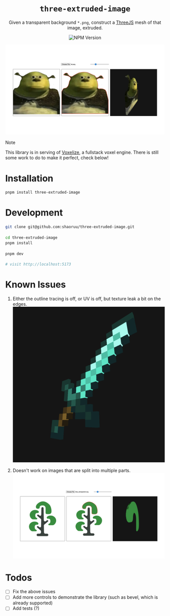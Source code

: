 
<div align="center">

# `three-extruded-image`

Given a transparent background `*.png`, construct a [ThreeJS](https://threejs.org) mesh of that image, extruded. 

![NPM Version](https://img.shields.io/npm/v/three-extruded-image)

![](/assets/demo.png)

</div>

> [!NOTE]
> This library is in serving of [Voxelize](https://github.com/voxelize/voxelize), a fullstack voxel engine. There is still some work to do to make it perfect, check below! 


# Installation

```bash
pnpm install three-extruded-image
```

# Development

```bash
git clone git@github.com:shaoruu/three-extruded-image.git

cd three-extruded-image
pnpm install

pnpm dev

# visit http://localhost:5173
```

# Known Issues

1. Either the outline tracing is off, or UV is off, but texture leak a bit on the edges.
![](/assets/bug1.png)

2. Doesn't work on images that are split into multiple parts.
![](/assets/bug2.png)

# Todos

- [ ] Fix the above issues
- [ ] Add more controls to demonstrate the library (such as bevel, which is already supported)
- [ ] Add tests (?)